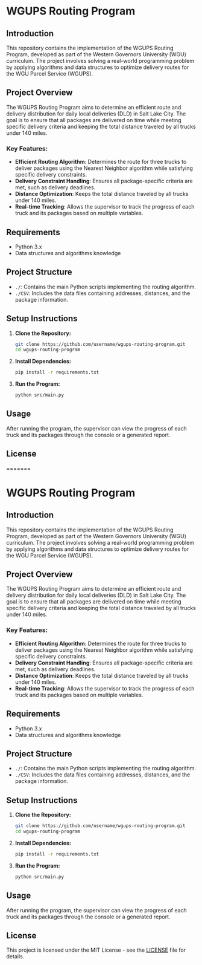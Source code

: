 # WGUPS Routing Program

## Introduction

This repository contains the implementation of the WGUPS Routing Program, developed as part of the Western Governors University (WGU) curriculum. The project involves solving a real-world programming problem by applying algorithms and data structures to optimize delivery routes for the WGU Parcel Service (WGUPS).

## Project Overview

The WGUPS Routing Program aims to determine an efficient route and delivery distribution for daily local deliveries (DLD) in Salt Lake City. The goal is to ensure that all packages are delivered on time while meeting specific delivery criteria and keeping the total distance traveled by all trucks under 140 miles.

### Key Features:
- **Efficient Routing Algorithm**: Determines the route for three trucks to deliver packages using the Nearest Neighbor algorithm while satisfying specific delivery constraints.
- **Delivery Constraint Handling**: Ensures all package-specific criteria are met, such as delivery deadlines.
- **Distance Optimization**: Keeps the total distance traveled by all trucks under 140 miles.
- **Real-time Tracking**: Allows the supervisor to track the progress of each truck and its packages based on multiple variables.

## Requirements

- Python 3.x
- Data structures and algorithms knowledge

## Project Structure

- `./`: Contains the main Python scripts implementing the routing algorithm.
- `./CSV`: Includes the data files containing addresses, distances, and the package information.


## Setup Instructions

1. **Clone the Repository:**
   ```bash
   git clone https://github.com/username/wgups-routing-program.git
   cd wgups-routing-program
   ```

2. **Install Dependencies:**
   ```bash
   pip install -r requirements.txt
   ```

3. **Run the Program:**
   ```bash
   python src/main.py
   ```
   
## Usage

After running the program, the supervisor can view the progress of each truck and its packages through the console or a generated report.

## License

=======
# WGUPS Routing Program

## Introduction

This repository contains the implementation of the WGUPS Routing Program, developed as part of the Western Governors University (WGU) curriculum. The project involves solving a real-world programming problem by applying algorithms and data structures to optimize delivery routes for the WGU Parcel Service (WGUPS).

## Project Overview

The WGUPS Routing Program aims to determine an efficient route and delivery distribution for daily local deliveries (DLD) in Salt Lake City. The goal is to ensure that all packages are delivered on time while meeting specific delivery criteria and keeping the total distance traveled by all trucks under 140 miles.

### Key Features:
- **Efficient Routing Algorithm**: Determines the route for three trucks to deliver packages using the Nearest Neighbor algorithm while satisfying specific delivery constraints.
- **Delivery Constraint Handling**: Ensures all package-specific criteria are met, such as delivery deadlines.
- **Distance Optimization**: Keeps the total distance traveled by all trucks under 140 miles.
- **Real-time Tracking**: Allows the supervisor to track the progress of each truck and its packages based on multiple variables.

## Requirements

- Python 3.x
- Data structures and algorithms knowledge

## Project Structure

- `./`: Contains the main Python scripts implementing the routing algorithm.
- `./CSV`: Includes the data files containing addresses, distances, and the package information.


## Setup Instructions

1. **Clone the Repository:**
   ```bash
   git clone https://github.com/username/wgups-routing-program.git
   cd wgups-routing-program
   ```

2. **Install Dependencies:**
   ```bash
   pip install -r requirements.txt
   ```

3. **Run the Program:**
   ```bash
   python src/main.py
   ```
   
## Usage

After running the program, the supervisor can view the progress of each truck and its packages through the console or a generated report.

## License

This project is licensed under the MIT License - see the [LICENSE](LICENSE) file for details.